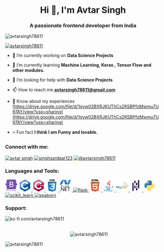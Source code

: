 <h1 align="center">Hi 👋, I'm Avtar Singh</h1>
<h3 align="center">A passionate frontend developer from India</h3>

<p align="left"> <img src="https://komarev.com/ghpvc/?username=avtarsingh78611&label=Profile%20views&color=0e75b6&style=flat" alt="avtarsingh78611" /> </p>

<p align="left"> <a href="https://github.com/ryo-ma/github-profile-trophy"><img src="https://github-profile-trophy.vercel.app/?username=avtarsingh78611" alt="avtarsingh78611" /></a> </p>

- 🔭 I’m currently working on **Data Science Projects**

- 🌱 I’m currently learning **Machine Learning, Keras , Tensor Flow and other modules.**

- 🤝 I’m looking for help with **Data Science Projects**

- 📫 How to reach me **avtarsingh78611@gmail.com**

- 📄 Know about my experiences [https://drive.google.com/file/d/1qyw02BXRJKUThCs2RSBPfzMwmu7U97AY/view?usp=sharing](https://drive.google.com/file/d/1qyw02BXRJKUThCs2RSBPfzMwmu7U97AY/view?usp=sharing)

- ⚡ Fun fact **I think I am Funny and lovable.**

<h3 align="left">Connect with me:</h3>
<p align="left">
<a href="https://linkedin.com/in/avtar singh" target="blank"><img align="center" src="https://raw.githubusercontent.com/rahuldkjain/github-profile-readme-generator/master/src/images/icons/Social/linked-in-alt.svg" alt="avtar singh" height="30" width="40" /></a>
<a href="https://instagram.com/singhsardaar123" target="blank"><img align="center" src="https://raw.githubusercontent.com/rahuldkjain/github-profile-readme-generator/master/src/images/icons/Social/instagram.svg" alt="singhsardaar123" height="30" width="40" /></a>
<a href="https://www.hackerrank.com/avtarsingh78611" target="blank"><img align="center" src="https://raw.githubusercontent.com/rahuldkjain/github-profile-readme-generator/master/src/images/icons/Social/hackerrank.svg" alt="@avtarsingh78611" height="30" width="40" /></a>
</p>

<h3 align="left">Languages and Tools:</h3>
<p align="left"> <a href="https://getbootstrap.com" target="_blank" rel="noreferrer"> <img src="https://raw.githubusercontent.com/devicons/devicon/master/icons/bootstrap/bootstrap-plain-wordmark.svg" alt="bootstrap" width="40" height="40"/> </a> <a href="https://www.cprogramming.com/" target="_blank" rel="noreferrer"> <img src="https://raw.githubusercontent.com/devicons/devicon/master/icons/c/c-original.svg" alt="c" width="40" height="40"/> </a> <a href="https://www.w3schools.com/cpp/" target="_blank" rel="noreferrer"> <img src="https://raw.githubusercontent.com/devicons/devicon/master/icons/cplusplus/cplusplus-original.svg" alt="cplusplus" width="40" height="40"/> </a> <a href="https://www.w3schools.com/css/" target="_blank" rel="noreferrer"> <img src="https://raw.githubusercontent.com/devicons/devicon/master/icons/css3/css3-original-wordmark.svg" alt="css3" width="40" height="40"/> </a> <a href="https://dotnet.microsoft.com/" target="_blank" rel="noreferrer"> <img src="https://raw.githubusercontent.com/devicons/devicon/master/icons/dot-net/dot-net-original-wordmark.svg" alt="dotnet" width="40" height="40"/> </a> <a href="https://flask.palletsprojects.com/" target="_blank" rel="noreferrer"> <img src="https://www.vectorlogo.zone/logos/pocoo_flask/pocoo_flask-icon.svg" alt="flask" width="40" height="40"/> </a> <a href="https://www.w3.org/html/" target="_blank" rel="noreferrer"> <img src="https://raw.githubusercontent.com/devicons/devicon/master/icons/html5/html5-original-wordmark.svg" alt="html5" width="40" height="40"/> </a> <a href="https://www.java.com" target="_blank" rel="noreferrer"> <img src="https://raw.githubusercontent.com/devicons/devicon/master/icons/java/java-original.svg" alt="java" width="40" height="40"/> </a> <a href="https://www.mysql.com/" target="_blank" rel="noreferrer"> <img src="https://raw.githubusercontent.com/devicons/devicon/master/icons/mysql/mysql-original-wordmark.svg" alt="mysql" width="40" height="40"/> </a> <a href="https://pandas.pydata.org/" target="_blank" rel="noreferrer"> <img src="https://raw.githubusercontent.com/devicons/devicon/2ae2a900d2f041da66e950e4d48052658d850630/icons/pandas/pandas-original.svg" alt="pandas" width="40" height="40"/> </a> <a href="https://www.python.org" target="_blank" rel="noreferrer"> <img src="https://raw.githubusercontent.com/devicons/devicon/master/icons/python/python-original.svg" alt="python" width="40" height="40"/> </a> <a href="https://scikit-learn.org/" target="_blank" rel="noreferrer"> <img src="https://upload.wikimedia.org/wikipedia/commons/0/05/Scikit_learn_logo_small.svg" alt="scikit_learn" width="40" height="40"/> </a> <a href="https://seaborn.pydata.org/" target="_blank" rel="noreferrer"> <img src="https://seaborn.pydata.org/_images/logo-mark-lightbg.svg" alt="seaborn" width="40" height="40"/> </a> </p>

<h3 align="left">Support:</h3>
<p><a href="https://ko-fi.com/ko-fi.com/avtarsingh78611"> <img align="left" src="https://cdn.ko-fi.com/cdn/kofi3.png?v=3" height="50" width="210" alt="ko-fi.com/avtarsingh78611" /></a></p><br><br>

<p><img align="center" src="https://github-readme-stats.vercel.app/api/top-langs?username=avtarsingh78611&show_icons=true&locale=en&layout=compact" alt="avtarsingh78611" /></p>

<p><img align="center" src="https://github-readme-streak-stats.herokuapp.com/?user=avtarsingh78611&" alt="avtarsingh78611" /></p>
